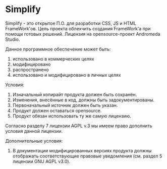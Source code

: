 # Simplify
Simplify - это открытое П.О. для разработки CSS, JS и HTML FrameWork'ов.
Цель проекта облехчить создания FrameWork'а при помощи готовых решений.
Лицензия на opensource-проект Andromeda Studio.

Данное программное обеспечение может быть:
1. использовано в коммерческих целях
2. модифицировано
3. распространено
4. использовано и модифицировано в личных целях

Условия:
1. Изначальный копирайт продукта должен быть сохранён.
2. Изменения, внесённые в код, должны быть задокументированы.
3. Первоначальный источник должен быть указан.
4. Продукт должен оставаться opensource.
5. Продукт обязан использовать ту же самую лицензию.

Согласно разделу 7 лицензии AGPL v.3 мы имеем право дополнить условия данной лицензии.

Дополнительные условия: 
1. В документации модифицированных версиях продукта должны отображать соответствующие правовые уведомления (см. раздел 5 лицензии GNU AGPL v3.0).
